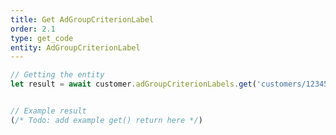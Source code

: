 ```yaml
---
title: Get AdGroupCriterionLabel
order: 2.1
type: get_code
entity: AdGroupCriterionLabel
---
```


```javascript
// Getting the entity
let result = await customer.adGroupCriterionLabels.get('customers/1234567890/adGroupCriterionLabels/123123123')
```

```javascript

// Example result
(/* Todo: add example get() return here */)

```

